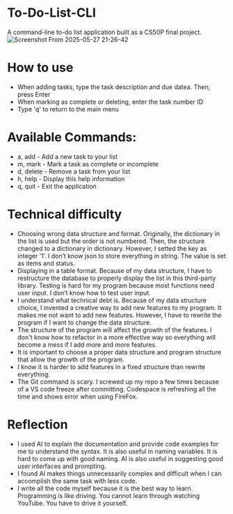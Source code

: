 # To-Do-List-CLI
A  command-line to-do list application built as a CS50P final project.
![Screenshot From 2025-05-27 21-26-42](https://github.com/user-attachments/assets/f185d99e-6de8-4b98-a3f1-e4d97b34016d)

# How to use
- When adding tasks, type the task description and due datea. Then, press Enter
- When marking as complete or deleting, enter the task number ID
- Type 'q' to return to the main menu

# Available Commands:
- a, add    - Add a new task to your list
- m, mark   - Mark a task as complete or incomplete
- d, delete - Remove a task from your list
- h, help   - Display this help information
- q, quit   - Exit the application

# Technical difficulty
- Choosing wrong data structure and format. Originally, the dictionary in the list is used but the order is not numbered. Then, the structure changed to a dictionary in dictionary. However, I setted the key as integer ‘1’. I don’t know json to store everything in string. The value is set as items and status.
- Displaying in a table format. Because of my data structure, I have to restructure the database to properly display the list in this third-party library. 
Testing is hard for my program because most functions need user input. I don’t know how to test user input.
- I understand what technical debt is. Because of my data structure choice, I invented a creative way to add new features to my program. It makes me not want to add new features. However, I have to rewrite the program if I want to change the data structure.
- The structure of the program will affect the growth of the features. I don't know how to refactor in a more effective way so  everything will become a mess if I add more and more features. 
- It is important to choose a proper data structure and program structure that allow the growth of the program. 
- I know it is harder to add features in a fixed structure than rewrite everything.
- The Git command is scary. I screwed up my repo a few times because of a VS code freeze after committing. Codespace is refreshing all the time and shows error when using FireFox.

# Reflection
- I used AI to explain the documentation and provide code examples for me to understand the syntax. It is also useful in naming variables. It is hard to come up with good naming. AI is also useful in suggesting good user interfaces and prompting.
- I found AI makes things unnecessarily complex and difficult when I can accomplish the same task with less code.
- I write all the code myself because it is the best way to learn. Programming is like driving. You cannot learn through watching YouTube. You have to drive it yourself.
